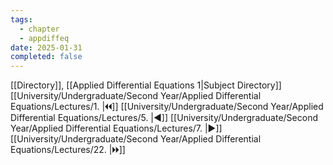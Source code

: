 ```yaml
---
tags:
  - chapter
  - appdiffeq
date: 2025-01-31
completed: false
---
```

[[Directory]], [[Applied Differential Equations 1|Subject Directory]]
[[University/Undergraduate/Second Year/Applied Differential Equations/Lectures/1. |🞀🞀]] [[University/Undergraduate/Second Year/Applied Differential Equations/Lectures/5. |◀]] [[University/Undergraduate/Second Year/Applied Differential Equations/Lectures/7. |▶]] [[University/Undergraduate/Second Year/Applied Differential Equations/Lectures/22. |🞂🞂]]
# 
## 
### 